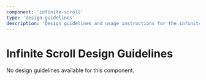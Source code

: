 ```yaml
---
component: 'infinite-scroll'
type: 'design-guidelines'
description: 'Design guidelines and usage instructions for the infinite-scroll component extracted from SKY UX documentation.'
---
```


# Infinite Scroll Design Guidelines

No design guidelines available for this component.